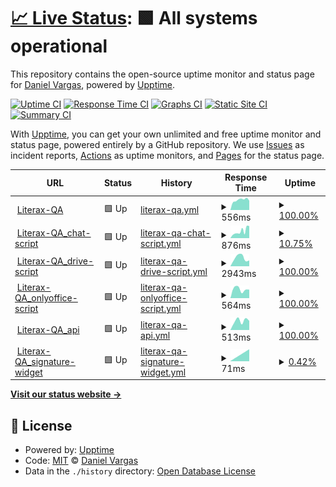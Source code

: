 # [📈 Live Status](https://demo.upptime.js.org): <!--live status--> **🟩 All systems operational**

This repository contains the open-source uptime monitor and status page for [Daniel Vargas](https://demo.upptime.js.org), powered by [Upptime](https://github.com/upptime/upptime).

[![Uptime CI](https://github.com/at-DanielVargas/literax-healts/workflows/Uptime%20CI/badge.svg)](https://github.com/at-DanielVargas/literax-healts/actions?query=workflow%3A%22Uptime+CI%22)
[![Response Time CI](https://github.com/at-DanielVargas/literax-healts/workflows/Response%20Time%20CI/badge.svg)](https://github.com/at-DanielVargas/literax-healts/actions?query=workflow%3A%22Response+Time+CI%22)
[![Graphs CI](https://github.com/at-DanielVargas/literax-healts/workflows/Graphs%20CI/badge.svg)](https://github.com/at-DanielVargas/literax-healts/actions?query=workflow%3A%22Graphs+CI%22)
[![Static Site CI](https://github.com/at-DanielVargas/literax-healts/workflows/Static%20Site%20CI/badge.svg)](https://github.com/at-DanielVargas/literax-healts/actions?query=workflow%3A%22Static+Site+CI%22)
[![Summary CI](https://github.com/at-DanielVargas/literax-healts/workflows/Summary%20CI/badge.svg)](https://github.com/at-DanielVargas/literax-healts/actions?query=workflow%3A%22Summary+CI%22)

With [Upptime](https://upptime.js.org), you can get your own unlimited and free uptime monitor and status page, powered entirely by a GitHub repository. We use [Issues](https://github.com/at-DanielVargas/literax-healts/issues) as incident reports, [Actions](https://github.com/at-DanielVargas/literax-healts/actions) as uptime monitors, and [Pages](https://demo.upptime.js.org) for the status page.

<!--start: status pages-->
<!-- This summary is generated by Upptime (https://github.com/upptime/upptime) -->
<!-- Do not edit this manually, your changes will be overwritten -->
<!-- prettier-ignore -->
| URL | Status | History | Response Time | Uptime |
| --- | ------ | ------- | ------------- | ------ |
| <img alt="" src="https://favicons.githubusercontent.com/literaxqa.origon.cloud" height="13"> [Literax-QA](https://literaxqa.origon.cloud/) | 🟩 Up | [literax-qa.yml](https://github.com/at-DanielVargas/literax-healts/commits/HEAD/history/literax-qa.yml) | <details><summary><img alt="Response time graph" src="./graphs/literax-qa/response-time-week.png" height="20"> 556ms</summary><br><a href="https://at-DanielVargas.github.io/literax-healts/history/literax-qa"><img alt="Response time 556" src="https://img.shields.io/endpoint?url=https%3A%2F%2Fraw.githubusercontent.com%2Fat-DanielVargas%2Fliterax-healts%2FHEAD%2Fapi%2Fliterax-qa%2Fresponse-time.json"></a><br><a href="https://at-DanielVargas.github.io/literax-healts/history/literax-qa"><img alt="24-hour response time 595" src="https://img.shields.io/endpoint?url=https%3A%2F%2Fraw.githubusercontent.com%2Fat-DanielVargas%2Fliterax-healts%2FHEAD%2Fapi%2Fliterax-qa%2Fresponse-time-day.json"></a><br><a href="https://at-DanielVargas.github.io/literax-healts/history/literax-qa"><img alt="7-day response time 556" src="https://img.shields.io/endpoint?url=https%3A%2F%2Fraw.githubusercontent.com%2Fat-DanielVargas%2Fliterax-healts%2FHEAD%2Fapi%2Fliterax-qa%2Fresponse-time-week.json"></a><br><a href="https://at-DanielVargas.github.io/literax-healts/history/literax-qa"><img alt="30-day response time 556" src="https://img.shields.io/endpoint?url=https%3A%2F%2Fraw.githubusercontent.com%2Fat-DanielVargas%2Fliterax-healts%2FHEAD%2Fapi%2Fliterax-qa%2Fresponse-time-month.json"></a><br><a href="https://at-DanielVargas.github.io/literax-healts/history/literax-qa"><img alt="1-year response time 556" src="https://img.shields.io/endpoint?url=https%3A%2F%2Fraw.githubusercontent.com%2Fat-DanielVargas%2Fliterax-healts%2FHEAD%2Fapi%2Fliterax-qa%2Fresponse-time-year.json"></a></details> | <details><summary><a href="https://at-DanielVargas.github.io/literax-healts/history/literax-qa">100.00%</a></summary><a href="https://at-DanielVargas.github.io/literax-healts/history/literax-qa"><img alt="All-time uptime 100.00%" src="https://img.shields.io/endpoint?url=https%3A%2F%2Fraw.githubusercontent.com%2Fat-DanielVargas%2Fliterax-healts%2FHEAD%2Fapi%2Fliterax-qa%2Fuptime.json"></a><br><a href="https://at-DanielVargas.github.io/literax-healts/history/literax-qa"><img alt="24-hour uptime 100.00%" src="https://img.shields.io/endpoint?url=https%3A%2F%2Fraw.githubusercontent.com%2Fat-DanielVargas%2Fliterax-healts%2FHEAD%2Fapi%2Fliterax-qa%2Fuptime-day.json"></a><br><a href="https://at-DanielVargas.github.io/literax-healts/history/literax-qa"><img alt="7-day uptime 100.00%" src="https://img.shields.io/endpoint?url=https%3A%2F%2Fraw.githubusercontent.com%2Fat-DanielVargas%2Fliterax-healts%2FHEAD%2Fapi%2Fliterax-qa%2Fuptime-week.json"></a><br><a href="https://at-DanielVargas.github.io/literax-healts/history/literax-qa"><img alt="30-day uptime 100.00%" src="https://img.shields.io/endpoint?url=https%3A%2F%2Fraw.githubusercontent.com%2Fat-DanielVargas%2Fliterax-healts%2FHEAD%2Fapi%2Fliterax-qa%2Fuptime-month.json"></a><br><a href="https://at-DanielVargas.github.io/literax-healts/history/literax-qa"><img alt="1-year uptime 100.00%" src="https://img.shields.io/endpoint?url=https%3A%2F%2Fraw.githubusercontent.com%2Fat-DanielVargas%2Fliterax-healts%2FHEAD%2Fapi%2Fliterax-qa%2Fuptime-year.json"></a></details>
| <img alt="" src="https://favicons.githubusercontent.com/front.literaxqa.origon.app" height="13"> [Literax-QA_chat-script](https://front.literaxqa.origon.app/chat_element/lit-chat.min.js) | 🟩 Up | [literax-qa-chat-script.yml](https://github.com/at-DanielVargas/literax-healts/commits/HEAD/history/literax-qa-chat-script.yml) | <details><summary><img alt="Response time graph" src="./graphs/literax-qa-chat-script/response-time-week.png" height="20"> 876ms</summary><br><a href="https://at-DanielVargas.github.io/literax-healts/history/literax-qa-chat-script"><img alt="Response time 876" src="https://img.shields.io/endpoint?url=https%3A%2F%2Fraw.githubusercontent.com%2Fat-DanielVargas%2Fliterax-healts%2FHEAD%2Fapi%2Fliterax-qa-chat-script%2Fresponse-time.json"></a><br><a href="https://at-DanielVargas.github.io/literax-healts/history/literax-qa-chat-script"><img alt="24-hour response time 1193" src="https://img.shields.io/endpoint?url=https%3A%2F%2Fraw.githubusercontent.com%2Fat-DanielVargas%2Fliterax-healts%2FHEAD%2Fapi%2Fliterax-qa-chat-script%2Fresponse-time-day.json"></a><br><a href="https://at-DanielVargas.github.io/literax-healts/history/literax-qa-chat-script"><img alt="7-day response time 876" src="https://img.shields.io/endpoint?url=https%3A%2F%2Fraw.githubusercontent.com%2Fat-DanielVargas%2Fliterax-healts%2FHEAD%2Fapi%2Fliterax-qa-chat-script%2Fresponse-time-week.json"></a><br><a href="https://at-DanielVargas.github.io/literax-healts/history/literax-qa-chat-script"><img alt="30-day response time 876" src="https://img.shields.io/endpoint?url=https%3A%2F%2Fraw.githubusercontent.com%2Fat-DanielVargas%2Fliterax-healts%2FHEAD%2Fapi%2Fliterax-qa-chat-script%2Fresponse-time-month.json"></a><br><a href="https://at-DanielVargas.github.io/literax-healts/history/literax-qa-chat-script"><img alt="1-year response time 876" src="https://img.shields.io/endpoint?url=https%3A%2F%2Fraw.githubusercontent.com%2Fat-DanielVargas%2Fliterax-healts%2FHEAD%2Fapi%2Fliterax-qa-chat-script%2Fresponse-time-year.json"></a></details> | <details><summary><a href="https://at-DanielVargas.github.io/literax-healts/history/literax-qa-chat-script">10.75%</a></summary><a href="https://at-DanielVargas.github.io/literax-healts/history/literax-qa-chat-script"><img alt="All-time uptime 10.75%" src="https://img.shields.io/endpoint?url=https%3A%2F%2Fraw.githubusercontent.com%2Fat-DanielVargas%2Fliterax-healts%2FHEAD%2Fapi%2Fliterax-qa-chat-script%2Fuptime.json"></a><br><a href="https://at-DanielVargas.github.io/literax-healts/history/literax-qa-chat-script"><img alt="24-hour uptime 24.60%" src="https://img.shields.io/endpoint?url=https%3A%2F%2Fraw.githubusercontent.com%2Fat-DanielVargas%2Fliterax-healts%2FHEAD%2Fapi%2Fliterax-qa-chat-script%2Fuptime-day.json"></a><br><a href="https://at-DanielVargas.github.io/literax-healts/history/literax-qa-chat-script"><img alt="7-day uptime 10.75%" src="https://img.shields.io/endpoint?url=https%3A%2F%2Fraw.githubusercontent.com%2Fat-DanielVargas%2Fliterax-healts%2FHEAD%2Fapi%2Fliterax-qa-chat-script%2Fuptime-week.json"></a><br><a href="https://at-DanielVargas.github.io/literax-healts/history/literax-qa-chat-script"><img alt="30-day uptime 10.75%" src="https://img.shields.io/endpoint?url=https%3A%2F%2Fraw.githubusercontent.com%2Fat-DanielVargas%2Fliterax-healts%2FHEAD%2Fapi%2Fliterax-qa-chat-script%2Fuptime-month.json"></a><br><a href="https://at-DanielVargas.github.io/literax-healts/history/literax-qa-chat-script"><img alt="1-year uptime 10.75%" src="https://img.shields.io/endpoint?url=https%3A%2F%2Fraw.githubusercontent.com%2Fat-DanielVargas%2Fliterax-healts%2FHEAD%2Fapi%2Fliterax-qa-chat-script%2Fuptime-year.json"></a></details>
| <img alt="" src="https://favicons.githubusercontent.com/front.literaxqa.origon.app" height="13"> [Literax-QA_drive-script](https://front.literaxqa.origon.app/widget/lit-drive.min.js) | 🟩 Up | [literax-qa-drive-script.yml](https://github.com/at-DanielVargas/literax-healts/commits/HEAD/history/literax-qa-drive-script.yml) | <details><summary><img alt="Response time graph" src="./graphs/literax-qa-drive-script/response-time-week.png" height="20"> 2943ms</summary><br><a href="https://at-DanielVargas.github.io/literax-healts/history/literax-qa-drive-script"><img alt="Response time 2943" src="https://img.shields.io/endpoint?url=https%3A%2F%2Fraw.githubusercontent.com%2Fat-DanielVargas%2Fliterax-healts%2FHEAD%2Fapi%2Fliterax-qa-drive-script%2Fresponse-time.json"></a><br><a href="https://at-DanielVargas.github.io/literax-healts/history/literax-qa-drive-script"><img alt="24-hour response time 1887" src="https://img.shields.io/endpoint?url=https%3A%2F%2Fraw.githubusercontent.com%2Fat-DanielVargas%2Fliterax-healts%2FHEAD%2Fapi%2Fliterax-qa-drive-script%2Fresponse-time-day.json"></a><br><a href="https://at-DanielVargas.github.io/literax-healts/history/literax-qa-drive-script"><img alt="7-day response time 2943" src="https://img.shields.io/endpoint?url=https%3A%2F%2Fraw.githubusercontent.com%2Fat-DanielVargas%2Fliterax-healts%2FHEAD%2Fapi%2Fliterax-qa-drive-script%2Fresponse-time-week.json"></a><br><a href="https://at-DanielVargas.github.io/literax-healts/history/literax-qa-drive-script"><img alt="30-day response time 2943" src="https://img.shields.io/endpoint?url=https%3A%2F%2Fraw.githubusercontent.com%2Fat-DanielVargas%2Fliterax-healts%2FHEAD%2Fapi%2Fliterax-qa-drive-script%2Fresponse-time-month.json"></a><br><a href="https://at-DanielVargas.github.io/literax-healts/history/literax-qa-drive-script"><img alt="1-year response time 2943" src="https://img.shields.io/endpoint?url=https%3A%2F%2Fraw.githubusercontent.com%2Fat-DanielVargas%2Fliterax-healts%2FHEAD%2Fapi%2Fliterax-qa-drive-script%2Fresponse-time-year.json"></a></details> | <details><summary><a href="https://at-DanielVargas.github.io/literax-healts/history/literax-qa-drive-script">100.00%</a></summary><a href="https://at-DanielVargas.github.io/literax-healts/history/literax-qa-drive-script"><img alt="All-time uptime 100.00%" src="https://img.shields.io/endpoint?url=https%3A%2F%2Fraw.githubusercontent.com%2Fat-DanielVargas%2Fliterax-healts%2FHEAD%2Fapi%2Fliterax-qa-drive-script%2Fuptime.json"></a><br><a href="https://at-DanielVargas.github.io/literax-healts/history/literax-qa-drive-script"><img alt="24-hour uptime 100.00%" src="https://img.shields.io/endpoint?url=https%3A%2F%2Fraw.githubusercontent.com%2Fat-DanielVargas%2Fliterax-healts%2FHEAD%2Fapi%2Fliterax-qa-drive-script%2Fuptime-day.json"></a><br><a href="https://at-DanielVargas.github.io/literax-healts/history/literax-qa-drive-script"><img alt="7-day uptime 100.00%" src="https://img.shields.io/endpoint?url=https%3A%2F%2Fraw.githubusercontent.com%2Fat-DanielVargas%2Fliterax-healts%2FHEAD%2Fapi%2Fliterax-qa-drive-script%2Fuptime-week.json"></a><br><a href="https://at-DanielVargas.github.io/literax-healts/history/literax-qa-drive-script"><img alt="30-day uptime 100.00%" src="https://img.shields.io/endpoint?url=https%3A%2F%2Fraw.githubusercontent.com%2Fat-DanielVargas%2Fliterax-healts%2FHEAD%2Fapi%2Fliterax-qa-drive-script%2Fuptime-month.json"></a><br><a href="https://at-DanielVargas.github.io/literax-healts/history/literax-qa-drive-script"><img alt="1-year uptime 100.00%" src="https://img.shields.io/endpoint?url=https%3A%2F%2Fraw.githubusercontent.com%2Fat-DanielVargas%2Fliterax-healts%2FHEAD%2Fapi%2Fliterax-qa-drive-script%2Fuptime-year.json"></a></details>
| <img alt="" src="https://favicons.githubusercontent.com/texteditor.literaxqa.origon.app" height="13"> [Literax-QA_onlyoffice-script](https://texteditor.literaxqa.origon.app/web/js/webcomponent.onlyoffice.min.js) | 🟩 Up | [literax-qa-onlyoffice-script.yml](https://github.com/at-DanielVargas/literax-healts/commits/HEAD/history/literax-qa-onlyoffice-script.yml) | <details><summary><img alt="Response time graph" src="./graphs/literax-qa-onlyoffice-script/response-time-week.png" height="20"> 564ms</summary><br><a href="https://at-DanielVargas.github.io/literax-healts/history/literax-qa-onlyoffice-script"><img alt="Response time 564" src="https://img.shields.io/endpoint?url=https%3A%2F%2Fraw.githubusercontent.com%2Fat-DanielVargas%2Fliterax-healts%2FHEAD%2Fapi%2Fliterax-qa-onlyoffice-script%2Fresponse-time.json"></a><br><a href="https://at-DanielVargas.github.io/literax-healts/history/literax-qa-onlyoffice-script"><img alt="24-hour response time 530" src="https://img.shields.io/endpoint?url=https%3A%2F%2Fraw.githubusercontent.com%2Fat-DanielVargas%2Fliterax-healts%2FHEAD%2Fapi%2Fliterax-qa-onlyoffice-script%2Fresponse-time-day.json"></a><br><a href="https://at-DanielVargas.github.io/literax-healts/history/literax-qa-onlyoffice-script"><img alt="7-day response time 564" src="https://img.shields.io/endpoint?url=https%3A%2F%2Fraw.githubusercontent.com%2Fat-DanielVargas%2Fliterax-healts%2FHEAD%2Fapi%2Fliterax-qa-onlyoffice-script%2Fresponse-time-week.json"></a><br><a href="https://at-DanielVargas.github.io/literax-healts/history/literax-qa-onlyoffice-script"><img alt="30-day response time 564" src="https://img.shields.io/endpoint?url=https%3A%2F%2Fraw.githubusercontent.com%2Fat-DanielVargas%2Fliterax-healts%2FHEAD%2Fapi%2Fliterax-qa-onlyoffice-script%2Fresponse-time-month.json"></a><br><a href="https://at-DanielVargas.github.io/literax-healts/history/literax-qa-onlyoffice-script"><img alt="1-year response time 564" src="https://img.shields.io/endpoint?url=https%3A%2F%2Fraw.githubusercontent.com%2Fat-DanielVargas%2Fliterax-healts%2FHEAD%2Fapi%2Fliterax-qa-onlyoffice-script%2Fresponse-time-year.json"></a></details> | <details><summary><a href="https://at-DanielVargas.github.io/literax-healts/history/literax-qa-onlyoffice-script">100.00%</a></summary><a href="https://at-DanielVargas.github.io/literax-healts/history/literax-qa-onlyoffice-script"><img alt="All-time uptime 100.00%" src="https://img.shields.io/endpoint?url=https%3A%2F%2Fraw.githubusercontent.com%2Fat-DanielVargas%2Fliterax-healts%2FHEAD%2Fapi%2Fliterax-qa-onlyoffice-script%2Fuptime.json"></a><br><a href="https://at-DanielVargas.github.io/literax-healts/history/literax-qa-onlyoffice-script"><img alt="24-hour uptime 100.00%" src="https://img.shields.io/endpoint?url=https%3A%2F%2Fraw.githubusercontent.com%2Fat-DanielVargas%2Fliterax-healts%2FHEAD%2Fapi%2Fliterax-qa-onlyoffice-script%2Fuptime-day.json"></a><br><a href="https://at-DanielVargas.github.io/literax-healts/history/literax-qa-onlyoffice-script"><img alt="7-day uptime 100.00%" src="https://img.shields.io/endpoint?url=https%3A%2F%2Fraw.githubusercontent.com%2Fat-DanielVargas%2Fliterax-healts%2FHEAD%2Fapi%2Fliterax-qa-onlyoffice-script%2Fuptime-week.json"></a><br><a href="https://at-DanielVargas.github.io/literax-healts/history/literax-qa-onlyoffice-script"><img alt="30-day uptime 100.00%" src="https://img.shields.io/endpoint?url=https%3A%2F%2Fraw.githubusercontent.com%2Fat-DanielVargas%2Fliterax-healts%2FHEAD%2Fapi%2Fliterax-qa-onlyoffice-script%2Fuptime-month.json"></a><br><a href="https://at-DanielVargas.github.io/literax-healts/history/literax-qa-onlyoffice-script"><img alt="1-year uptime 100.00%" src="https://img.shields.io/endpoint?url=https%3A%2F%2Fraw.githubusercontent.com%2Fat-DanielVargas%2Fliterax-healts%2FHEAD%2Fapi%2Fliterax-qa-onlyoffice-script%2Fuptime-year.json"></a></details>
| <img alt="" src="https://favicons.githubusercontent.com/api.literaxqa.origon.app" height="13"> [Literax-QA_api](https://api.literaxqa.origon.app/api/v2/users) | 🟩 Up | [literax-qa-api.yml](https://github.com/at-DanielVargas/literax-healts/commits/HEAD/history/literax-qa-api.yml) | <details><summary><img alt="Response time graph" src="./graphs/literax-qa-api/response-time-week.png" height="20"> 513ms</summary><br><a href="https://at-DanielVargas.github.io/literax-healts/history/literax-qa-api"><img alt="Response time 513" src="https://img.shields.io/endpoint?url=https%3A%2F%2Fraw.githubusercontent.com%2Fat-DanielVargas%2Fliterax-healts%2FHEAD%2Fapi%2Fliterax-qa-api%2Fresponse-time.json"></a><br><a href="https://at-DanielVargas.github.io/literax-healts/history/literax-qa-api"><img alt="24-hour response time 582" src="https://img.shields.io/endpoint?url=https%3A%2F%2Fraw.githubusercontent.com%2Fat-DanielVargas%2Fliterax-healts%2FHEAD%2Fapi%2Fliterax-qa-api%2Fresponse-time-day.json"></a><br><a href="https://at-DanielVargas.github.io/literax-healts/history/literax-qa-api"><img alt="7-day response time 513" src="https://img.shields.io/endpoint?url=https%3A%2F%2Fraw.githubusercontent.com%2Fat-DanielVargas%2Fliterax-healts%2FHEAD%2Fapi%2Fliterax-qa-api%2Fresponse-time-week.json"></a><br><a href="https://at-DanielVargas.github.io/literax-healts/history/literax-qa-api"><img alt="30-day response time 513" src="https://img.shields.io/endpoint?url=https%3A%2F%2Fraw.githubusercontent.com%2Fat-DanielVargas%2Fliterax-healts%2FHEAD%2Fapi%2Fliterax-qa-api%2Fresponse-time-month.json"></a><br><a href="https://at-DanielVargas.github.io/literax-healts/history/literax-qa-api"><img alt="1-year response time 513" src="https://img.shields.io/endpoint?url=https%3A%2F%2Fraw.githubusercontent.com%2Fat-DanielVargas%2Fliterax-healts%2FHEAD%2Fapi%2Fliterax-qa-api%2Fresponse-time-year.json"></a></details> | <details><summary><a href="https://at-DanielVargas.github.io/literax-healts/history/literax-qa-api">100.00%</a></summary><a href="https://at-DanielVargas.github.io/literax-healts/history/literax-qa-api"><img alt="All-time uptime 100.00%" src="https://img.shields.io/endpoint?url=https%3A%2F%2Fraw.githubusercontent.com%2Fat-DanielVargas%2Fliterax-healts%2FHEAD%2Fapi%2Fliterax-qa-api%2Fuptime.json"></a><br><a href="https://at-DanielVargas.github.io/literax-healts/history/literax-qa-api"><img alt="24-hour uptime 100.00%" src="https://img.shields.io/endpoint?url=https%3A%2F%2Fraw.githubusercontent.com%2Fat-DanielVargas%2Fliterax-healts%2FHEAD%2Fapi%2Fliterax-qa-api%2Fuptime-day.json"></a><br><a href="https://at-DanielVargas.github.io/literax-healts/history/literax-qa-api"><img alt="7-day uptime 100.00%" src="https://img.shields.io/endpoint?url=https%3A%2F%2Fraw.githubusercontent.com%2Fat-DanielVargas%2Fliterax-healts%2FHEAD%2Fapi%2Fliterax-qa-api%2Fuptime-week.json"></a><br><a href="https://at-DanielVargas.github.io/literax-healts/history/literax-qa-api"><img alt="30-day uptime 100.00%" src="https://img.shields.io/endpoint?url=https%3A%2F%2Fraw.githubusercontent.com%2Fat-DanielVargas%2Fliterax-healts%2FHEAD%2Fapi%2Fliterax-qa-api%2Fuptime-month.json"></a><br><a href="https://at-DanielVargas.github.io/literax-healts/history/literax-qa-api"><img alt="1-year uptime 100.00%" src="https://img.shields.io/endpoint?url=https%3A%2F%2Fraw.githubusercontent.com%2Fat-DanielVargas%2Fliterax-healts%2FHEAD%2Fapi%2Fliterax-qa-api%2Fuptime-year.json"></a></details>
| <img alt="" src="https://favicons.githubusercontent.com/front.literaxqa.origon.app" height="13"> [Literax-QA_signature-widget](https://front.literaxqa.origon.app/widgets/) | 🟩 Up | [literax-qa-signature-widget.yml](https://github.com/at-DanielVargas/literax-healts/commits/HEAD/history/literax-qa-signature-widget.yml) | <details><summary><img alt="Response time graph" src="./graphs/literax-qa-signature-widget/response-time-week.png" height="20"> 71ms</summary><br><a href="https://at-DanielVargas.github.io/literax-healts/history/literax-qa-signature-widget"><img alt="Response time 71" src="https://img.shields.io/endpoint?url=https%3A%2F%2Fraw.githubusercontent.com%2Fat-DanielVargas%2Fliterax-healts%2FHEAD%2Fapi%2Fliterax-qa-signature-widget%2Fresponse-time.json"></a><br><a href="https://at-DanielVargas.github.io/literax-healts/history/literax-qa-signature-widget"><img alt="24-hour response time 71" src="https://img.shields.io/endpoint?url=https%3A%2F%2Fraw.githubusercontent.com%2Fat-DanielVargas%2Fliterax-healts%2FHEAD%2Fapi%2Fliterax-qa-signature-widget%2Fresponse-time-day.json"></a><br><a href="https://at-DanielVargas.github.io/literax-healts/history/literax-qa-signature-widget"><img alt="7-day response time 71" src="https://img.shields.io/endpoint?url=https%3A%2F%2Fraw.githubusercontent.com%2Fat-DanielVargas%2Fliterax-healts%2FHEAD%2Fapi%2Fliterax-qa-signature-widget%2Fresponse-time-week.json"></a><br><a href="https://at-DanielVargas.github.io/literax-healts/history/literax-qa-signature-widget"><img alt="30-day response time 71" src="https://img.shields.io/endpoint?url=https%3A%2F%2Fraw.githubusercontent.com%2Fat-DanielVargas%2Fliterax-healts%2FHEAD%2Fapi%2Fliterax-qa-signature-widget%2Fresponse-time-month.json"></a><br><a href="https://at-DanielVargas.github.io/literax-healts/history/literax-qa-signature-widget"><img alt="1-year response time 71" src="https://img.shields.io/endpoint?url=https%3A%2F%2Fraw.githubusercontent.com%2Fat-DanielVargas%2Fliterax-healts%2FHEAD%2Fapi%2Fliterax-qa-signature-widget%2Fresponse-time-year.json"></a></details> | <details><summary><a href="https://at-DanielVargas.github.io/literax-healts/history/literax-qa-signature-widget">0.42%</a></summary><a href="https://at-DanielVargas.github.io/literax-healts/history/literax-qa-signature-widget"><img alt="All-time uptime 0.42%" src="https://img.shields.io/endpoint?url=https%3A%2F%2Fraw.githubusercontent.com%2Fat-DanielVargas%2Fliterax-healts%2FHEAD%2Fapi%2Fliterax-qa-signature-widget%2Fuptime.json"></a><br><a href="https://at-DanielVargas.github.io/literax-healts/history/literax-qa-signature-widget"><img alt="24-hour uptime 0.42%" src="https://img.shields.io/endpoint?url=https%3A%2F%2Fraw.githubusercontent.com%2Fat-DanielVargas%2Fliterax-healts%2FHEAD%2Fapi%2Fliterax-qa-signature-widget%2Fuptime-day.json"></a><br><a href="https://at-DanielVargas.github.io/literax-healts/history/literax-qa-signature-widget"><img alt="7-day uptime 0.42%" src="https://img.shields.io/endpoint?url=https%3A%2F%2Fraw.githubusercontent.com%2Fat-DanielVargas%2Fliterax-healts%2FHEAD%2Fapi%2Fliterax-qa-signature-widget%2Fuptime-week.json"></a><br><a href="https://at-DanielVargas.github.io/literax-healts/history/literax-qa-signature-widget"><img alt="30-day uptime 0.42%" src="https://img.shields.io/endpoint?url=https%3A%2F%2Fraw.githubusercontent.com%2Fat-DanielVargas%2Fliterax-healts%2FHEAD%2Fapi%2Fliterax-qa-signature-widget%2Fuptime-month.json"></a><br><a href="https://at-DanielVargas.github.io/literax-healts/history/literax-qa-signature-widget"><img alt="1-year uptime 0.42%" src="https://img.shields.io/endpoint?url=https%3A%2F%2Fraw.githubusercontent.com%2Fat-DanielVargas%2Fliterax-healts%2FHEAD%2Fapi%2Fliterax-qa-signature-widget%2Fuptime-year.json"></a></details>

<!--end: status pages-->

[**Visit our status website →**](https://demo.upptime.js.org)

## 📄 License

- Powered by: [Upptime](https://github.com/upptime/upptime)
- Code: [MIT](./LICENSE) © [Daniel Vargas](https://demo.upptime.js.org)
- Data in the `./history` directory: [Open Database License](https://opendatacommons.org/licenses/odbl/1-0/)
